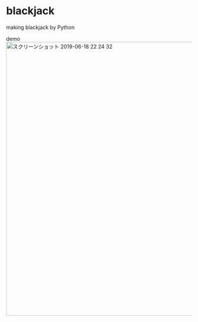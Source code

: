 # blackjack
making blackjack by Python

demo
<img width="740" alt="スクリーンショット 2019-06-18 22 24 32" src="https://user-images.githubusercontent.com/41513773/59728607-bfe81e00-9275-11e9-8efa-1c8cff4238b5.png">
